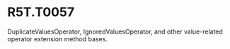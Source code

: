# R5T.T0057
DuplicateValuesOperator, IgnoredValuesOperator, and other value-related operator extension method bases.

